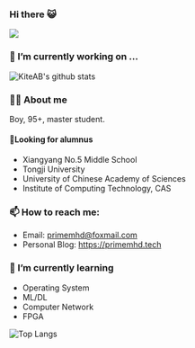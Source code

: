 ### Hi there 😺
![](https://komarev.com/ghpvc/?username=PrimeMHD)

### 🔭 I’m currently working on ...
![KiteAB's github stats](https://github-readme-stats.vercel.app/api?username=PrimeMHD&show_icons=true&theme=onedark)


### 👨‍🎓 About me
Boy, 95+, master student.

#### 🏫Looking for alumnus
- Xiangyang No.5 Middle School
- Tongji University
- University of Chinese Academy of Sciences
- Institute of Computing Technology, CAS

### 📫 How to reach me:
- Email: <a href='primemhd@foxmail.com'>primemhd@foxmail.com</a>
- Personal Blog: https://primemhd.tech

### 🌱 I’m currently learning
- Operating System
- ML/DL
- Computer Network
- FPGA

![Top Langs](https://github-readme-stats.vercel.app/api/top-langs/?username=PrimeMHD)




<!--
**PrimeMHD/PrimeMHD** is a ✨ _special_ ✨ repository because its `README.md` (this file) appears on your GitHub profile.

Here are some ideas to get you started:

- 🔭 I’m currently working on ...
- 🌱 I’m currently learning ...
- 👯 I’m looking to collaborate on ...
- 🤔 I’m looking for help with ...
- 💬 Ask me about ...
- 📫 How to reach me: ...
- 😄 Pronouns: ...
- ⚡ Fun fact: ...
-->



